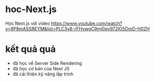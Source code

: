 # hoc-Next.js

Học Next.js với video https://www.youtube.com/watch?v=9P8mASSREYM&list=PLC3y8-rFHvwgC9mj0qv972IO5DmD-H0ZH

# kết quả quả

- đã học về Server Side Rendering
- đã học cơ bản của Next JS
- đã cải thiện kỹ năng lập trình

